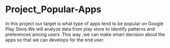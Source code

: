# Project_Popular-Apps
In this project our target is what type of apps tend to be popular on Google Play Store.We will analyze data from play store to identify patterns and preferences among users .This way ,we can make smart decision about the apps so that we can develops for the end user.
